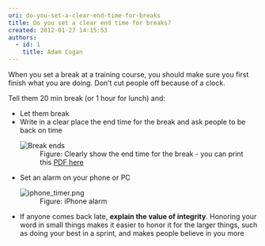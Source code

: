 ```yaml
---
uri: do-you-set-a-clear-end-time-for-breaks
title: Do you set a clear end time for breaks?
created: 2012-01-27 14:15:53
authors:
  - id: 1
    title: Adam Cogan
---
```





<span class='intro'> When you set a break at a training course, you should make sure you first finish what you are doing. Don’t cut people off because of a clock.<br> </span>

Tell them 20 min break (or 1 hour for lunch) and&#58;<ul><li>Let them break</li><li>Write in a clear place the end time for the break and ask people to be back on time <dl class="image"> <dt> <img class="ms-rteCustom-ImageArea" alt="Break ends" src="/PublishingImages/break-ends.jpg" /> </dt><dd>Figure&#58; Clearly show the end time for the break - you can&#160;print this&#160;<a href="/Documents/break-ends-sheet.pdf">PDF here</a><br></dd></dl></li><li>Set an alarm on your phone or PC<br><dl class="image"><dt><img class="ms-rteCustom-ImageArea" alt="iphone_timer.png" src="/PublishingImages/iphone_timer.png" /></dt><dd>Figure&#58; iPhone alarm</dd></dl></li><li>If anyone comes back late, <b>explain the value of integrity</b>. Honoring your word in small things makes it easier to honor it for the larger things, such as doing your best in a sprint, and makes people believe in you more</li></ul> ​


